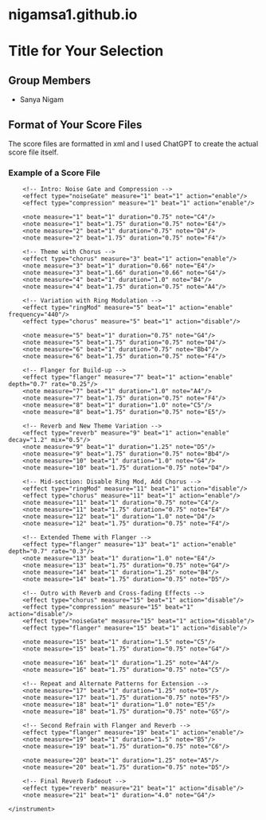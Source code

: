 # nigamsa1.github.io

# Title for Your Selection

## Group Members
- Sanya Nigam

## Format of Your Score Files
The score files are formatted in xml and I used ChatGPT to create the actual score file itself.

### Example of a Score File
<?xml version="1.0" encoding="utf-8"?>
<score bpm="120" beatspermeasure="2">
    <instrument instrument="WaveTable">

        <!-- Intro: Noise Gate and Compression -->
        <effect type="noiseGate" measure="1" beat="1" action="enable"/>
        <effect type="compression" measure="1" beat="1" action="enable"/>

        <note measure="1" beat="1" duration="0.75" note="C4"/>
        <note measure="1" beat="1.75" duration="0.75" note="E4"/>
        <note measure="2" beat="1" duration="0.75" note="D4"/>
        <note measure="2" beat="1.75" duration="0.75" note="F4"/>

        <!-- Theme with Chorus -->
        <effect type="chorus" measure="3" beat="1" action="enable"/>
        <note measure="3" beat="1" duration="0.66" note="E4"/>
        <note measure="3" beat="1.66" duration="0.66" note="G4"/>
        <note measure="4" beat="1" duration="1.0" note="B4"/>
        <note measure="4" beat="1.75" duration="0.75" note="A4"/>

        <!-- Variation with Ring Modulation -->
        <effect type="ringMod" measure="5" beat="1" action="enable" frequency="440"/>
        <effect type="chorus" measure="5" beat="1" action="disable"/>

        <note measure="5" beat="1" duration="0.75" note="G4"/>
        <note measure="5" beat="1.75" duration="0.75" note="D4"/>
        <note measure="6" beat="1" duration="0.75" note="Bb4"/>
        <note measure="6" beat="1.75" duration="0.75" note="F4"/>

        <!-- Flanger for Build-up -->
        <effect type="flanger" measure="7" beat="1" action="enable" depth="0.7" rate="0.25"/>
        <note measure="7" beat="1" duration="1.0" note="A4"/>
        <note measure="7" beat="1.75" duration="0.75" note="F4"/>
        <note measure="8" beat="1" duration="1.0" note="C5"/>
        <note measure="8" beat="1.75" duration="0.75" note="E5"/>

        <!-- Reverb and New Theme Variation -->
        <effect type="reverb" measure="9" beat="1" action="enable" decay="1.2" mix="0.5"/>
        <note measure="9" beat="1" duration="1.25" note="D5"/>
        <note measure="9" beat="1.75" duration="0.75" note="Bb4"/>
        <note measure="10" beat="1" duration="1.0" note="G4"/>
        <note measure="10" beat="1.75" duration="0.75" note="D4"/>

        <!-- Mid-section: Disable Ring Mod, Add Chorus -->
        <effect type="ringMod" measure="11" beat="1" action="disable"/>
        <effect type="chorus" measure="11" beat="1" action="enable"/>
        <note measure="11" beat="1" duration="0.75" note="C4"/>
        <note measure="11" beat="1.75" duration="0.75" note="E4"/>
        <note measure="12" beat="1" duration="1.0" note="D4"/>
        <note measure="12" beat="1.75" duration="0.75" note="F4"/>

        <!-- Extended Theme with Flanger -->
        <effect type="flanger" measure="13" beat="1" action="enable" depth="0.7" rate="0.3"/>
        <note measure="13" beat="1" duration="1.0" note="E4"/>
        <note measure="13" beat="1.75" duration="0.75" note="G4"/>
        <note measure="14" beat="1" duration="1.25" note="B4"/>
        <note measure="14" beat="1.75" duration="0.75" note="D5"/>

        <!-- Outro with Reverb and Cross-fading Effects -->
        <effect type="chorus" measure="15" beat="1" action="disable"/>
        <effect type="compression" measure="15" beat="1" action="disable"/>
        <effect type="noiseGate" measure="15" beat="1" action="disable"/>
        <effect type="flanger" measure="15" beat="1" action="disable"/>
        
        <note measure="15" beat="1" duration="1.5" note="C5"/>
        <note measure="15" beat="1.75" duration="0.75" note="G4"/>
        
        <note measure="16" beat="1" duration="1.25" note="A4"/>
        <note measure="16" beat="1.75" duration="0.75" note="C5"/>
        
        <!-- Repeat and Alternate Patterns for Extension -->
        <note measure="17" beat="1" duration="1.25" note="D5"/>
        <note measure="17" beat="1.75" duration="0.75" note="F5"/>
        <note measure="18" beat="1" duration="1.0" note="E5"/>
        <note measure="18" beat="1.75" duration="0.75" note="G5"/>
        
        <!-- Second Refrain with Flanger and Reverb -->
        <effect type="flanger" measure="19" beat="1" action="enable"/>
        <note measure="19" beat="1" duration="1.5" note="B5"/>
        <note measure="19" beat="1.75" duration="0.75" note="C6"/>
        
        <note measure="20" beat="1" duration="1.25" note="A5"/>
        <note measure="20" beat="1.75" duration="0.75" note="D5"/>

        <!-- Final Reverb Fadeout -->
        <effect type="reverb" measure="21" beat="1" action="disable"/>
        <note measure="21" beat="1" duration="4.0" note="G4"/>
        
    </instrument>
</score>

